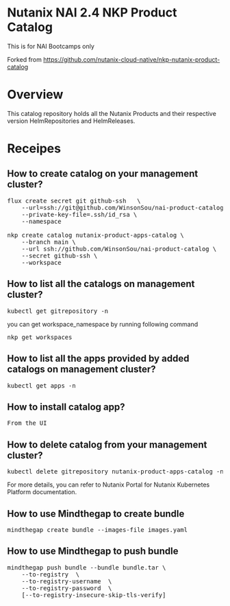 # Nutanix NAI 2.4 NKP Product Catalog

This is for NAI Bootcamps only

Forked from https://github.com/nutanix-cloud-native/nkp-nutanix-product-catalog

# Overview

This catalog repository holds all the Nutanix Products and their respective version HelmRepositories and HelmReleases.

# Receipes

## How to create catalog on your management cluster?

<pre>
flux create secret git github-ssh   \
    --url=ssh://git@github.com/WinsonSou/nai-product-catalog.git \
    --private-key-file=.ssh/id_rsa \
    --namespace <workspace_namespace>

nkp create catalog nutanix-product-apps-catalog \
    --branch main \
    --url ssh://github.com/WinsonSou/nai-product-catalog \
    --secret github-ssh \
    --workspace <workspace_name> 
</pre>

## How to list all the catalogs on management cluster?
<pre>
kubectl get gitrepository -n <workspace_namespace>
</pre>
you can get workspace_namespace by running following command
<pre>
nkp get workspaces
</pre>

## How to list all the apps provided by added catalogs on management cluster?
<pre>
kubectl get apps -n <workspace_namespace>
</pre>

## How to install catalog app?
<pre>
From the UI 
</pre>

## How to delete catalog from your management cluster?
<pre>
kubectl delete gitrepository nutanix-product-apps-catalog -n <workspace_namespace>
</pre>

For more details, you can refer to Nutanix Portal for Nutanix Kubernetes Platform documentation.

## How to use Mindthegap to create bundle
<pre>
mindthegap create bundle --images-file images.yaml
</pre>

## How to use Mindthegap to push bundle
<pre>
mindthegap push bundle --bundle bundle.tar \
    --to-registry <registry_url> \
    --to-registry-username <registry_username> \
    --to-registry-password <registry_password> \
    [--to-registry-insecure-skip-tls-verify]
</pre>